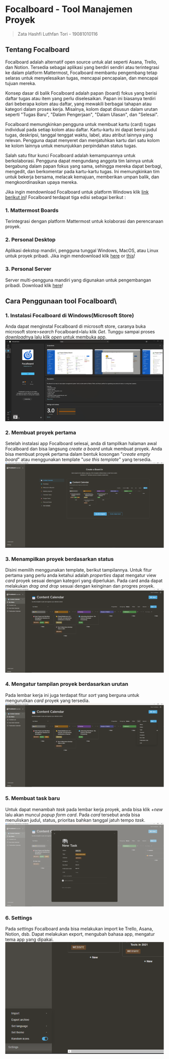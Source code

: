 # Focalboard - Tool Manajemen Proyek

> Zata Hashfi Luthfan Tori - 19081010116

## Tentang Focalboard
Focalboard adalah alternatif open source untuk alat seperti Asana, Trello, dan Notion. Tersedia sebagai aplikasi yang berdiri sendiri atau terintegrasi ke dalam platform Mattermost, Focalboard membantu pengembang tetap selaras untuk menyelesaikan tugas, mencapai pencapaian, dan mencapai tujuan mereka.

Konsep dasar di balik Focalboard adalah papan (board) fokus yang berisi daftar tugas atau item yang perlu diselesaikan. Papan ini biasanya terdiri dari beberapa kolom atau daftar, yang mewakili berbagai tahapan atau kategori dalam proses kerja. Misalnya, kolom dapat disusun dalam urutan seperti "Tugas Baru", "Dalam Pengerjaan", "Dalam Ulasan", dan "Selesai".

Focalboard memungkinkan pengguna untuk membuat kartu (card) tugas individual pada setiap kolom atau daftar. Kartu-kartu ini dapat berisi judul tugas, deskripsi, tanggal tenggat waktu, label, atau atribut lainnya yang relevan. Pengguna dapat menyeret dan menjatuhkan kartu dari satu kolom ke kolom lainnya untuk menunjukkan perpindahan status tugas.

Salah satu fitur kunci Focalboard adalah kemampuannya untuk berkolaborasi. Pengguna dapat mengundang anggota tim lainnya untuk bergabung dalam papan fokus yang sama, sehingga mereka dapat berbagi, mengedit, dan berkomentar pada kartu-kartu tugas. Ini memungkinkan tim untuk bekerja bersama, melacak kemajuan, memberikan umpan balik, dan mengkoordinasikan upaya mereka.

Jika ingin mendownload Focalboard untuk platform Windows klik [link berikut ini](https://www.focalboard.com/download/personal-edition/desktop/)!
 Focalboard terdapat tiga edisi sebagai berikut :
### 1. Mattermost Boards
Terintegrasi dengan platform Mattermost untuk kolaborasi dan perencanaan proyek.
### 2. Personal Desktop 
Aplikasi dekstop mandiri, pengguna tunggal Windows, MacOS, atau Linux untuk proyek pribadi. Jika ingin mendownload klik [here](https://github.com/mattermost/focalboard/releases) or [this](https://www.focalboard.com/download/personal-edition/desktop/)!
### 3. Personal Server 
Server multi-pengguna mandiri yang digunakan untuk pengembangan pribadi. Download klik [here](https://www.focalboard.com/download/personal-edition/ubuntu/)!

## Cara Penggunaan tool Focalboard\

### 1. Instalasi Focalboard di Windows(Microsoft Store)
Anda dapat menginstal Focalboard di microsoft store, caranya buka microsoft store>*search* Focalboard>lalu klik *Get*. Tunggu sampai proses *download*nya lalu klik *open* untuk membuka app.
![alt text](https://github.com/LordUndying/Focalboard_Managemen-Proyek/blob/ef59113b6d1df00b6a23bac78ed9750a15c556f9/focalboard/focalboard1.png)

### 2. Membuat proyek pertama
Setelah instalasi app Focalboard selesai, anda di tampilkan halaman awal Focalboard dan bisa langsung *create a board* untuk membuat proyek. Anda bisa membuat proyek pertama dalam bentuk kosongan "*create empty board*" atau menggunakan template "*use this template*" yang tersedia.
![alt text](https://github.com/LordUndying/Focalboard_Managemen-Proyek/blob/ef59113b6d1df00b6a23bac78ed9750a15c556f9/focalboard/focalboard2.png)

### 3. Menampilkan proyek berdasarkan status
Disini memilih menggunakan template, berikut tampilannya. Untuk fitur pertama yang perlu anda ketahui adalah *properties* dapat mengatur view *card* proyek sesuai dengan kategori yang diperlukan. Pada card anda dapat melakukan *drag and drop* sesuai dengan keinginan dan progres proyek.
![alt text](https://github.com/LordUndying/Focalboard_Managemen-Proyek/blob/ef59113b6d1df00b6a23bac78ed9750a15c556f9/focalboard/focalboard3.png)

### 4. Mengatur tampilan proyek berdasarkan urutan
Pada lembar kerja ini juga terdapat fitur *sort* yang berguna untuk mengurutkan *card* proyek yang tersedia.
![alt text](https://github.com/LordUndying/Focalboard_Managemen-Proyek/blob/ef59113b6d1df00b6a23bac78ed9750a15c556f9/focalboard/focalboard4.png)

### 5. Membuat task baru
Untuk dapat menambah *task* pada lembar kerja proyek, anda bisa klik *+new* lalu akan muncul *popup form card*. Pada *card* tersebut anda bisa menuliskan judul, status, prioritas bahkan tanggal jatuh tempo *task*.
![alt text](https://github.com/LordUndying/Focalboard_Managemen-Proyek/blob/ef59113b6d1df00b6a23bac78ed9750a15c556f9/focalboard/focalboard5.png)

### 6. Settings
Pada *settings* Focalboard anda bisa melakukan import ke Trello, Asana, Notion, dsb. Dapat melakukan export, mengubah bahasa app, mengatur tema app yang dipakai.
![alt text](https://github.com/LordUndying/Focalboard_Managemen-Proyek/blob/ef59113b6d1df00b6a23bac78ed9750a15c556f9/focalboard/focalboard6.png)
